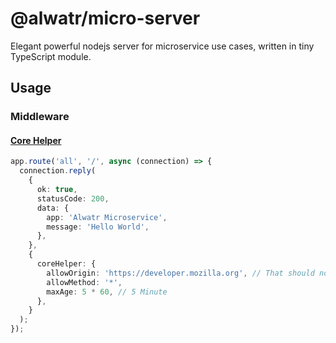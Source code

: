 # @alwatr/micro-server

Elegant powerful nodejs server for microservice use cases, written in tiny TypeScript module.

## Usage

### Middleware

#### [Core Helper](https://developer.mozilla.org/en-US/docs/Web/HTTP/CORS)

```typescript
app.route('all', '/', async (connection) => {
  connection.reply(
    {
      ok: true,
      statusCode: 200,
      data: {
        app: 'Alwatr Microservice',
        message: 'Hello World',
      },
    },
    {
      coreHelper: {
        allowOrigin: 'https://developer.mozilla.org', // That should not end with "/"
        allowMethod: '*',
        maxAge: 5 * 60, // 5 Minute
      },
    }
  );
});
```
